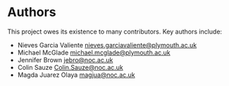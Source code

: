 # Authors

This project owes its existence to many contributors. Key authors include:

* Nieves Garcia Valiente <nieves.garciavaliente@plymouth.ac.uk>
* Michael McGlade <michael.mcglade@plymouth.ac.uk>
* Jennifer Brown <jebro@noc.ac.uk>
* Colin Sauze <Colin.Sauze@noc.ac.uk>
* Magda Juarez Olaya <magjua@noc.ac.uk>
